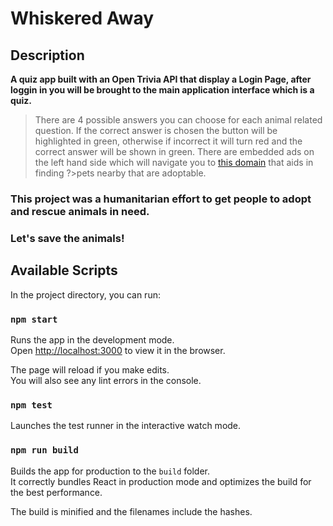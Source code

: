 # Whiskered Away

## Description
**A quiz app built with an Open Trivia API that display a Login Page, after loggin in you will be brought to the main application interface which is a quiz.**

>There are 4 possible answers you can choose for each animal related question.
>If the correct answer is chosen the button will be highlighted in green, otherwise if incorrect it will turn red and the correct answer will be shown in green.
>There are embedded ads on the left hand side which will navigate you to [this domain](https://www.petfinder.com/search/pets-for-adoption) that aids in finding ?>pets nearby that are adoptable.


### This project was a humanitarian effort to get people to adopt and rescue animals in need.


### Let's save the animals!




## Available Scripts

In the project directory, you can run:

### `npm start`

Runs the app in the development mode.<br />
Open [http://localhost:3000](http://localhost:3000) to view it in the browser.

The page will reload if you make edits.<br />
You will also see any lint errors in the console.

### `npm test`

Launches the test runner in the interactive watch mode.<br />

### `npm run build`

Builds the app for production to the `build` folder.<br />
It correctly bundles React in production mode and optimizes the build for the best performance.

The build is minified and the filenames include the hashes.<br />

